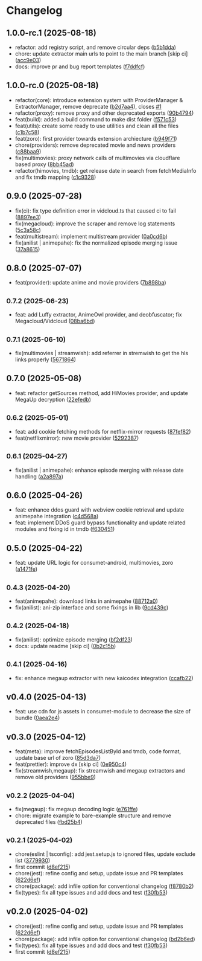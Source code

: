 # Changelog

## 1.0.0-rc.1 (2025-08-18)

* refactor: add registry script, and remove circular deps ([b5b1dda](https://github.com/2004durgesh/react-native-consumet/commit/b5b1dda))
* chore: update extractor main urls to point to the main branch [skip ci] ([acc9e03](https://github.com/2004durgesh/react-native-consumet/commit/acc9e03))
* docs: improve pr and bug report templates ([f7ddfcf](https://github.com/2004durgesh/react-native-consumet/commit/f7ddfcf))

## 1.0.0-rc.0 (2025-08-18)

* refactor(core): introduce extension system with ProviderManager & ExtractorManager, remove deprecate ([b2d7aa4](https://github.com/2004durgesh/react-native-consumet/commit/b2d7aa4)), closes [#1](https://github.com/2004durgesh/react-native-consumet/issues/1)
* refactor(proxy): remove proxy and other deprecated exports ([90b4794](https://github.com/2004durgesh/react-native-consumet/commit/90b4794))
* feat(build): added a build command to make dist folder ([f571c53](https://github.com/2004durgesh/react-native-consumet/commit/f571c53))
* feat(utils): create some ready to use utilities and clean all the files ([c1b7c58](https://github.com/2004durgesh/react-native-consumet/commit/c1b7c58))
* feat(zoro): first provider towards extension archiecture ([b949f71](https://github.com/2004durgesh/react-native-consumet/commit/b949f71))
* chore(providers): remove deprecated movie and news providers ([c88baa9](https://github.com/2004durgesh/react-native-consumet/commit/c88baa9))
* fix(multimovies): proxy network calls of multimovies via cloudflare based proxy ([8bb45ad](https://github.com/2004durgesh/react-native-consumet/commit/8bb45ad))
* refactor(himovies, tmdb): get release date in search from fetchMediaInfo and fix tmdb mapping ([c1c9328](https://github.com/2004durgesh/react-native-consumet/commit/c1c9328))

## 0.9.0 (2025-07-28)

* fix(ci): fix type definition error in vidcloud.ts that caused ci to fail ([8897ee3](https://github.com/2004durgesh/react-native-consumet/commit/8897ee3))
* fix(megacloud): improve the scraper and remove log statements ([5c3a58c](https://github.com/2004durgesh/react-native-consumet/commit/5c3a58c))
* feat(multistream): implement multistream provider ([0a0cd6b](https://github.com/2004durgesh/react-native-consumet/commit/0a0cd6b))
* fix(anilist | animepahe): fix the normalized episode merging issue ([37a8615](https://github.com/2004durgesh/react-native-consumet/commit/37a8615))

## 0.8.0 (2025-07-07)

* feat(provider): update anime and movie providers ([7b898ba](https://github.com/2004durgesh/react-native-consumet/commit/7b898ba))

## <small>0.7.2 (2025-06-23)</small>

* feat: add Luffy extractor, AnimeOwl provider, and deobfuscator; fix Megacloud/Vidcloud ([08ba6bd](https://github.com/2004durgesh/react-native-consumet/commit/08ba6bd))

## <small>0.7.1 (2025-06-10)</small>

* fix(multimovies | streamwish): add referrer in stremwish to get the hls links properly ([5671864](https://github.com/2004durgesh/react-native-consumet/commit/5671864))

## 0.7.0 (2025-05-08)

* feat: refactor getSources method, add HiMovies provider, and update MegaUp decryption ([22efedb](https://github.com/2004durgesh/react-native-consumet/commit/22efedb))

## <small>0.6.2 (2025-05-01)</small>

* feat: add cookie fetching methods for netflix-mirror requests ([87fef82](https://github.com/2004durgesh/react-native-consumet/commit/87fef82))
* feat(netflixmirror): new movie provider ([5292387](https://github.com/2004durgesh/react-native-consumet/commit/5292387))

## <small>0.6.1 (2025-04-27)</small>

* fix(anilist | animepahe): enhance episode merging with release date handling ([a2a897a](https://github.com/2004durgesh/react-native-consumet/commit/a2a897a))

## 0.6.0 (2025-04-26)

* feat: enhance ddos guard with webview cookie retrieval and update animepahe integration ([c4d568a](https://github.com/2004durgesh/react-native-consumet/commit/c4d568a))
* feat: implement DDoS guard bypass functionality and update related modules and fixing id in tmdb ([f630451](https://github.com/2004durgesh/react-native-consumet/commit/f630451))

## 0.5.0 (2025-04-22)

* feat: update URL logic for consumet-android, multimovies, zoro ([a1471fe](https://github.com/2004durgesh/react-native-consumet/commit/a1471fe))

## <small>0.4.3 (2025-04-20)</small>

* feat(animepahe): download links in animepahe ([88712a0](https://github.com/2004durgesh/react-native-consumet/commit/88712a0))
* fix(anilist): ani-zip interface and some fixings in lib ([9cd439c](https://github.com/2004durgesh/react-native-consumet/commit/9cd439c))

## <small>0.4.2 (2025-04-18)</small>

* fix(anilist): optimize episode merging ([bf2df23](https://github.com/2004durgesh/react-native-consumet/commit/bf2df23))
* docs: update readme [skip ci] ([0b2c15b](https://github.com/2004durgesh/react-native-consumet/commit/0b2c15b))

## <small>0.4.1 (2025-04-16)</small>

* fix: enhance megaup extractor with new kaicodex integration ([ccafb22](https://github.com/2004durgesh/react-native-consumet/commit/ccafb22))

## v0.4.0 (2025-04-13)

* feat: use cdn for js assets in consumet-module to decrease the size of bundle ([0aea2e4](https://github.com/2004durgesh/react-native-consumet/commit/0aea2e4))

## v0.3.0 (2025-04-12)

* feat(meta): improve fetchEpisodesListById and tmdb, code format, update base url of zoro ([85d3da7](https://github.com/2004durgesh/react-native-consumet/commit/85d3da7))
* feat(prettier): improve dx [skip ci] ([0e950c4](https://github.com/2004durgesh/react-native-consumet/commit/0e950c4))
* fix(streamwish,megaup): fix streamwish and megaup extractors and remove old providers ([955bbe9](https://github.com/2004durgesh/react-native-consumet/commit/955bbe9))

## <small>v0.2.2 (2025-04-04)</small>

* fix(megaup): fix megaup decoding logic ([e761ffe](https://github.com/2004durgesh/react-native-consumet/commit/e761ffe))
* chore: migrate example to bare-example structure and remove deprecated files ([fbd25b4](https://github.com/2004durgesh/react-native-consumet/commit/fbd25b4))

## <small>v0.2.1 (2025-04-02)</small>

* chore(eslint | tsconfig): add jest.setup.js to ignored files, update exclude list ([3779930](https://github.com/2004durgesh/react-native-consumet/commit/3779930))
* first commit ([d8ef215](https://github.com/2004durgesh/react-native-consumet/commit/d8ef215))
* chore(jest): refine config and setup, update issue and PR templates ([622d6ef](https://github.com/2004durgesh/react-native-consumet/commit/622d6ef))
* chore(package): add infile option for conventional changelog ([f8780b2](https://github.com/2004durgesh/react-native-consumet/commit/f8780b2))
* fix(types): fix all type issues and add docs and test ([f30fb53](https://github.com/2004durgesh/react-native-consumet/commit/f30fb53))

## v0.2.0 (2025-04-02)

* chore(jest): refine config and setup, update issue and PR templates ([622d6ef](https://github.com/2004durgesh/react-native-consumet/commit/622d6ef))
* chore(package): add infile option for conventional changelog ([bd2b6ed](https://github.com/2004durgesh/react-native-consumet/commit/bd2b6ed))
* fix(types): fix all type issues and add docs and test ([f30fb53](https://github.com/2004durgesh/react-native-consumet/commit/f30fb53))
* first commit ([d8ef215](https://github.com/2004durgesh/react-native-consumet/commit/d8ef215))
